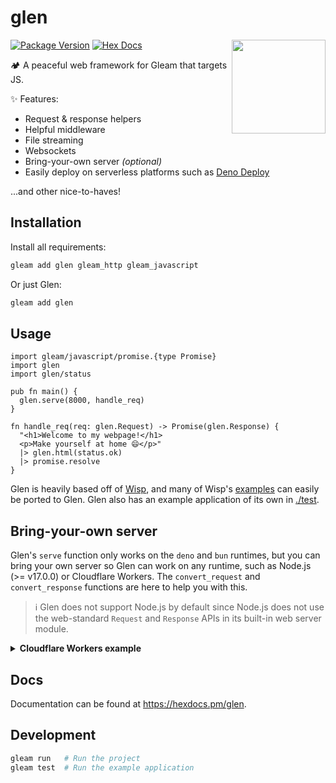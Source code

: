 # glen

<img src="https://raw.githubusercontent.com/MystPi/glen/main/assets/glen.png" width="150" align="right" />

[![Package Version](https://img.shields.io/hexpm/v/glen)](https://hex.pm/packages/glen)
[![Hex Docs](https://img.shields.io/badge/hex-docs-ffaff3)](https://hexdocs.pm/glen/)

🏕️ A peaceful web framework for Gleam that targets JS.

✨ Features:

- Request & response helpers
- Helpful middleware
- File streaming
- Websockets
- Bring-your-own server _(optional)_
- Easily deploy on serverless platforms such as [Deno Deploy](https://deno.com/deploy)

...and other nice-to-haves!

## Installation

Install all requirements:

```sh
gleam add glen gleam_http gleam_javascript
```

Or just Glen:

```sh
gleam add glen
```

## Usage

```gleam
import gleam/javascript/promise.{type Promise}
import glen
import glen/status

pub fn main() {
  glen.serve(8000, handle_req)
}

fn handle_req(req: glen.Request) -> Promise(glen.Response) {
  "<h1>Welcome to my webpage!</h1>
  <p>Make yourself at home 😄</p>"
  |> glen.html(status.ok)
  |> promise.resolve
}
```

Glen is heavily based off of [Wisp](https://github.com/gleam-wisp/wisp), and many of Wisp's [examples](https://github.com/gleam-wisp/wisp/tree/main/examples) can easily be ported to Glen. Glen also has an example application of its own in [./test](https://github.com/MystPi/glen/tree/main/test).

## Bring-your-own server

Glen's `serve` function only works on the `deno` and `bun` runtimes, but you can bring your own server so Glen can work on any runtime, such as Node.js (>= v17.0.0) or Cloudflare Workers. The `convert_request` and `convert_response` functions are here to help you with this.

> ℹ️ Glen does not support Node.js by default since Node.js does not use the web-standard `Request` and `Response` APIs in its built-in web server module.

<details>
  <summary>
    <b>Cloudflare Workers example</b>
  </summary>

> 🚨 Glen's `static` middleware will not work on the Cloudflare Workers runtime since it does not support the `node:fs` module. Everything else should work as expected.

`src/index.js`

```js
import * as glen from '../glen/glen.mjs';
import * as my_app from './my_app.mjs';

export default {
  async fetch(request, _env, _ctx) {
    const req = glen.convert_request(request);
    const response = await my_app.handle_req(req);
    const res = glen.convert_response(response);

    return res;
  },
};
```

`src/my_app.gleam`

```gleam
import gleam/javascript/promise
import glen
import glen/status

pub fn handle_req(_req) {
  "On a Cloudflare worker!"
  |> glen.html(status.ok)
  |> promise.resolve
}
```

`wrangler.toml`

```toml
main = "build/dev/javascript/my_app/index.js"
# ...
```

</details>

## Docs

Documentation can be found at <https://hexdocs.pm/glen>.

## Development

```sh
gleam run   # Run the project
gleam test  # Run the example application
```
